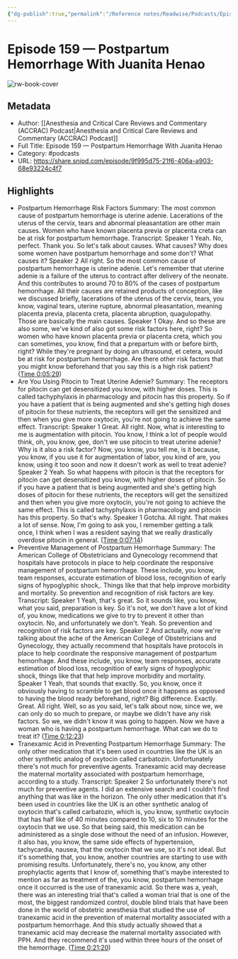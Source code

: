 ```yaml
---
{"dg-publish":true,"permalink":"/Reference notes/Readwise/Podcasts/Episode 159 —  Postpartum Hemorrhage With Juanita Henao/"}
---
```


# Episode 159 —  Postpartum Hemorrhage With Juanita Henao

![rw-book-cover](https://readwise-assets.s3.amazonaws.com/static/images/article0.00998d930354.png)

## Metadata
- Author: [[Anesthesia and Critical Care Reviews and Commentary (ACCRAC) Podcast\|Anesthesia and Critical Care Reviews and Commentary (ACCRAC) Podcast]]
- Full Title: Episode 159 —  Postpartum Hemorrhage With Juanita Henao
- Category: #podcasts
- URL: https://share.snipd.com/episode/9f995d75-21f6-406a-a903-68e93224c4f7

## Highlights
- Postpartum Hemorrhage Risk Factors
  Summary:
  The most common cause of postpartum hemorrhage is uterine adenie. Lacerations of the uterus of the cervix, tears and abnormal pleasantation are other main causes. Women who have known placenta previa or placenta creta can be at risk for postpartum hemorrhage.
  Transcript:
  Speaker 1
  Yeah. No, perfect. Thank you. So let's talk about causes. What causes? Why does some women have postpartum hemorrhage and some don't? What causes it?
  Speaker 2
  All right. So the most common cause of postpartum hemorrhage is uterine adenie. Let's remember that uterine adenie is a failure of the uterus to contract after delivery of the neonate. And this contributes to around 70 to 80% of the cases of postpartum hemorrhage. All their causes are retained products of conception, like we discussed briefly, lacerations of the uterus of the cervix, tears, you know, vaginal tears, uterine rupture, abnormal pleasantation, meaning placenta previa, placenta creta, placenta abruption, quagulopathy. Those are basically the main causes.
  Speaker 1
  Okay. And so these are also some, we've kind of also got some risk factors here, right? So women who have known placenta previa or placenta creta, which you can sometimes, you know, find that a prepartum with or before birth, right? While they're pregnant by doing an ultrasound, et cetera, would be at risk for postpartum hemorrhage. Are there other risk factors that you might know beforehand that you say this is a high risk patient? ([Time 0:05:29](https://share.snipd.com/snip/4ed413c3-4017-47e3-82c0-98e6ee37ffcb))
- Are You Using Pitocin to Treat Uterine Adenie?
  Summary:
  The receptors for pitocin can get desensitized you know, with higher doses. This is called tachyphylaxis in pharmacology and pitocin has this property. So if you have a patient that is being augmented and she's getting high doses of pitocin for these nutrients, the receptors will get the sensitized and then when you give more oxytocin, you're not going to achieve the same effect.
  Transcript:
  Speaker 1
  Great. All right. Now, what is interesting to me is augmentation with pitocin. You know, I think a lot of people would think, oh, you know, gee, don't we use pitocin to treat uterine adenie? Why is it also a risk factor? Now, you know, you tell me, is it because, you know, if you use it for augmentation of labor, you kind of are, you know, using it too soon and now it doesn't work as well to treat adenie?
  Speaker 2
  Yeah. So what happens with pitocin is that the receptors for pitocin can get desensitized you know, with higher doses of pitocin. So if you have a patient that is being augmented and she's getting high doses of pitocin for these nutrients, the receptors will get the sensitized and then when you give more oxytocin, you're not going to achieve the same effect. This is called tachyphylaxis in pharmacology and pitocin has this property. So that's why.
  Speaker 1
  Gotcha. All right. That makes a lot of sense. Now, I'm going to ask you, I remember getting a talk once, I think when I was a resident saying that we really drastically overdose pitocin in general. ([Time 0:07:14](https://share.snipd.com/snip/e79293e9-5d66-492b-9a49-701e0ba50adc))
- Preventive Management of Postpartum Hemorrhage
  Summary:
  The American College of Obstetricians and Gynecology recommend that hospitals have protocols in place to help coordinate the responsive management of postpartum hemorrhage. These include, you know, team responses, accurate estimation of blood loss, recognition of early signs of hypoglyphic shock,. Things like that that help improve morbidity and mortality. So prevention and recognition of risk factors are key.
  Transcript:
  Speaker 1
  Yeah, that's great. So it sounds like, you know, what you said, preparation is key. So it's not, we don't have a lot of kind of, you know, medications we give to try to prevent it other than oxytocin. No, and unfortunately we don't. Yeah. So prevention and recognition of risk factors are key.
  Speaker 2
  And actually, now we're talking about the ache of the American College of Obstetricians and Gynecology, they actually recommend that hospitals have protocols in place to help coordinate the responsive management of postpartum hemorrhage. And these include, you know, team responses, accurate estimation of blood loss, recognition of early signs of hypoglyphic shock, things like that that help improve morbidity and mortality.
  Speaker 1
  Yeah, that sounds that exactly. So, you know, once it obviously having to scramble to get blood once it happens as opposed to having the blood ready beforehand, right? Big difference. Exactly. Great. All right. Well, so as you said, let's talk about now, since we, we can only do so much to prepare, or maybe we didn't have any risk factors. So we, we didn't know it was going to happen. Now we have a woman who is having a postpartum hemorrhage. What can we do to treat it? ([Time 0:12:23](https://share.snipd.com/snip/9188f1d0-d2e9-497b-8e15-fa1f8d699a23))
- Tranexamic Acid in Preventing Postpartum Hemorrhage
  Summary:
  The only other medication that it's been used in countries like the UK is an other synthetic analog of oxytocin called carbatozin. Unfortunately there's not much for preventive agents. Tranexamic acid may decrease the maternal mortality associated with postpartum hemorrhage, according to a study.
  Transcript:
  Speaker 2
  So unfortunately there's not much for preventive agents. I did an extensive search and I couldn't find anything that was like in the horizon. The only other medication that it's been used in countries like the UK is an other synthetic analog of oxytocin that's called carbatozin, which is, you know, synthetic oxytocin that has half like of 40 minutes compared to 10, six to 10 minutes for the oxytocin that we use. So that being said, this medication can be administered as a single dose without the need of an infusion. However, it also has, you know, the same side effects of hypertension, tachycardia, nausea, that the oxytocin that we use, so it's not ideal. But it's something that, you know, another countries are starting to use with promising results. Unfortunately, there's no, you know, any other prophylactic agents that I know of, something that's maybe interested to mention as far as treatment of the, you know, postpartum hemorrhage once it occurred is the use of tranexamic acid. So there was a, yeah, there was an interesting trial that's called a woman trial that is one of the most, the biggest randomized control, double blind trials that have been done in the world of obstetric anesthesia that studied the use of tranexamic acid in the prevention of maternal mortality associated with a postpartum hemorrhage. And this study actually showed that a tranexamic acid may decrease the maternal mortality associated with PPH. And they recommend it's used within three hours of the onset of the hemorrhage. ([Time 0:21:20](https://share.snipd.com/snip/753a3cc5-46ac-4c4d-a42b-4b009f4b136c))
